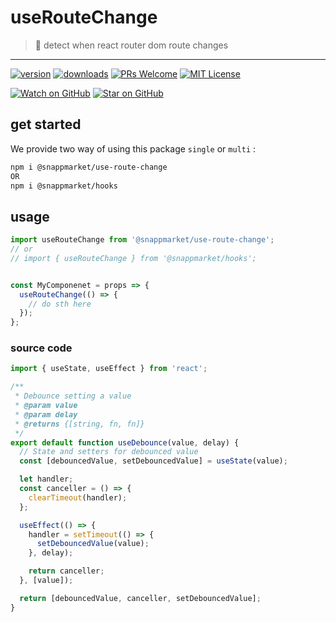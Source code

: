 # useRouteChange
> 🏹 detect when react router dom route changes
----

[![version](https://img.shields.io/npm/v/@snappmarket/use-did-update-effect.svg?style=flat-square)](https://www.npmjs.com/package/@snappmarket/use-did-update-effect)
[![downloads](https://img.shields.io/npm/dm/@snappmarket/use-did-update-effect.svg?style=flat-square)](http://www.npmtrends.com/@snappmarket/use-did-update-effect)
[![PRs Welcome](https://img.shields.io/badge/PRs-welcome-brightgreen.svg?style=flat-square)](http://makeapullrequest.com)
[![MIT License](https://img.shields.io/npm/l/@snappmarket/use-did-update-effect.svg?style=flat-square)](https://github.com/snappmarket/react-hooks/tree/master/packages/useDidUpdateEffect/blob/master/LICENSE.md)

[![Watch on GitHub](https://img.shields.io/github/watchers/snappmarket/react-hooks.svg?style=social)](https://github.com/snappmarket/react-hooks/watchers)
[![Star on GitHub](https://img.shields.io/github/stars/snappmarket/react-hooks.svg?style=social)](https://github.com/snappmarket/react-hooks/stargazers)


## get started 
We provide two way of using this package `single` or `multi` :
```bash
npm i @snappmarket/use-route-change
OR
npm i @snappmarket/hooks
```

## usage 
```javascript
import useRouteChange from '@snappmarket/use-route-change';
// or 
// import { useRouteChange } from '@snappmarket/hooks';


const MyComponenet = props => {
  useRouteChange(() => {
    // do sth here
  });
};
```

### source code
```javascript
import { useState, useEffect } from 'react';

/**
 * Debounce setting a value
 * @param value
 * @param delay
 * @returns {[string, fn, fn]}
 */
export default function useDebounce(value, delay) {
  // State and setters for debounced value
  const [debouncedValue, setDebouncedValue] = useState(value);

  let handler;
  const canceller = () => {
    clearTimeout(handler);
  };

  useEffect(() => {
    handler = setTimeout(() => {
      setDebouncedValue(value);
    }, delay);

    return canceller;
  }, [value]);

  return [debouncedValue, canceller, setDebouncedValue];
}
```
